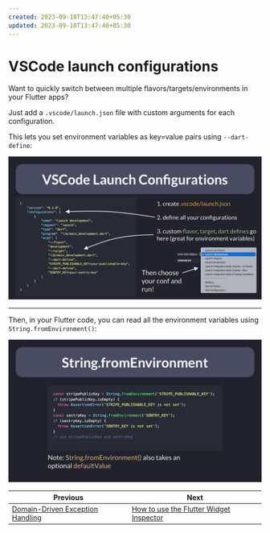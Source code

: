 ```yaml
---
created: 2023-09-18T13:47:40+05:30
updated: 2023-09-18T13:47:40+05:30
---
```

# VSCode launch configurations

Want to quickly switch between multiple flavors/targets/environments in your Flutter apps?

Just add a `.vscode/launch.json` file with custom arguments for each configuration.

This lets you set environment variables as key=value pairs using `--dart-define`:

![](030-vscode-launch-options.png)

---

Then, in your Flutter code, you can read all the environment variables using `String.fromEnvironment()`:

![](030-string-from-env.png)

 

| Previous | Next |
| -------- | ---- |
| [Domain-Driven Exception Handling](../0029-domain-driven-exception-handling/index.md) | [How to use the Flutter Widget Inspector](../0031-how-to-use-the-flutter-widget-inspector/index.md) |
